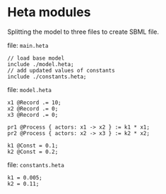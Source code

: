 # Heta modules

Splitting the model to three files to create SBML file.

file: `main.heta`
```heta
// load base model
include ./model.heta;
// add updated values of constants
include ./constants.heta;
```

file: `model.heta`
```heta
x1 @Record .= 10;
x2 @Record .= 0;
x3 @Record .= 0;

pr1 @Process { actors: x1 -> x2 } := k1 * x1;
pr2 @Process { actors: x2 -> x3 } := k2 * x2;

k1 @Const = 0.1;
k2 @Const = 0.2;
```

file: `constants.heta`
```heta
k1 = 0.005;
k2 = 0.11;
```
